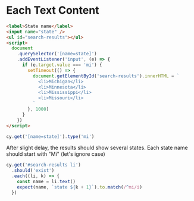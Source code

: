 # Each Text Content

<!-- fiddle Search results start with MI -->

```html hide
<label>State name</label>
<input name="state" />
<ul id="search-results"></ul>
<script>
  document
    .querySelector('[name=state]')
    .addEventListener('input', (e) => {
      if (e.target.value === 'mi') {
        setTimeout(() => {
          document.getElementById('search-results').innerHTML = `
            <li>Michigan</li>
            <li>Minnesota</li>
            <li>Mississippi</li>
            <li>Missouri</li>
          `
        }, 1000)
      }
    })
</script>
```

```js
cy.get('[name=state]').type('mi')
```

After slight delay, the results should show several states. Each state name should start with "Mi" (let's ignore case)

```js
cy.get('#search-results li')
  .should('exist')
  .each((li, k) => {
    const name = li.text()
    expect(name, `state ${k + 1}`).to.match(/^mi/i)
  })
```

<!-- fiddle-end -->
